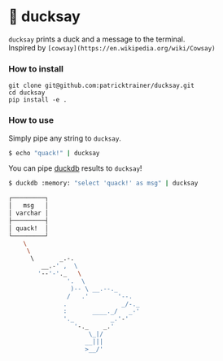 # :duck: ducksay


`ducksay` prints a duck and a message to the terminal.  
    Inspired by `[cowsay](https://en.wikipedia.org/wiki/Cowsay)`

### How to install

```
git clone git@github.com:patricktrainer/ducksay.git
cd ducksay
pip install -e .
```

### How to use

Simply pipe any string to `ducksay`.
```bash
$ echo "quack!" | ducksay
```

You can pipe [duckdb](duckdb.org) results to `ducksay`!

```bash
$ duckdb :memory: "select 'quack!' as msg" | ducksay

┌─────────┐
│   msg   │
│ varchar │
├─────────┤
│ quack!  │
└─────────┘
    \
     \
      \       _.-.
         __.-' ,  \
        '--'-'._   \
                '.  \
                 )-- \ __.--._
                /   .'        '--.
               .               _/-._
               :       ____._/   _-'
               '._          _.'-'
                  '-._    _.'
                      \_|/
                     __|||
                     >__/'
```

